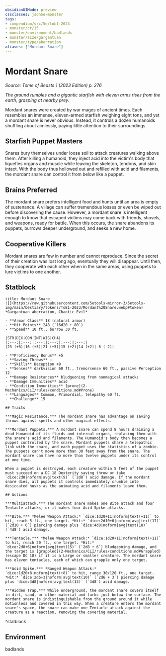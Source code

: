 ```yaml
---
obsidianUIMode: preview
cssclasses: json5e-monster
tags:
- compendium/src/5e/tob1-2023
- monster/cr/15
- monster/environment/badlands
- monster/size/gargantuan
- monster/type/aberration
aliases: ["Mordant Snare"]
---
```

# Mordant Snare
*Source: Tome of Beasts 1 (2023 Edition) p. 276*  

*The ground rumbles and a gigantic starfish with eleven arms rises from the earth, grasping at nearby prey.*

Mordant snares were created by war mages of ancient times. Each resembles an immense, eleven-armed starfish weighing eight tons, and yet a mordant snare is never obvious. Instead, it controls a dozen humanoids shuffling about aimlessly, paying little attention to their surroundings.

## Starfish Puppet Masters

Snares bury themselves under loose soil to attack creatures walking above them. After killing a humanoid, they inject acid into the victim's body that liquefies organs and muscle while leaving the skeleton, tendons, and skin intact. With the body thus hollowed out and refilled with acid and filaments, the mordant snare can control it from below like a puppet.

## Brains Preferred

The mordant snare prefers intelligent food and hunts until an area is empty of sustenance. A village can suffer tremendous losses or even be wiped out before discovering the cause. However, a mordant snare is intelligent enough to know that escaped victims may come back with friends, shovels, and weapons, ready for battle. When this occurs, the snare abandons its puppets, burrows deeper underground, and seeks a new home.

## Cooperative Killers

Mordant snares are few in number and cannot reproduce. Since the secret of their creation was lost long ago, eventually they will disappear. Until then, they cooperate with each other when in the same areas, using puppets to lure victims to one another.

## Statblock

```ad-statblock
title: Mordant Snare
![](https://raw.githubusercontent.com/5etools-mirror-3/5etools-img/main/bestiary/tokens/ToB1-2023/Mordant%20Snare.webp#token)
*Gargantuan aberration, Chaotic Evil*

- **Armor Class** 18 (natural armor)
- **Hit Points** 248 (`16d20 + 80`)
- **Speed** 10 ft., burrow 30 ft.

|STR|DEX|CON|INT|WIS|CHA|
|:---:|:---:|:---:|:---:|:---:|:---:|
|23 (+6)|16 (+3)|21 (+5)|15 (+2)|14 (+2)| 6 (-2)|

- **Proficiency Bonus** +5
- **Saving Throws** ⏤
- **Skills** Deception +8
- **Senses** darkvision 60 ft., tremorsense 60 ft., passive Perception 12
- **Damage Resistances** bludgeoning from nonmagical attacks
- **Damage Immunities** acid
- **Condition Immunities** [prone](2-Mechanics/CLI/rules/conditions.md#Prone)
- **Languages** Common, Primordial, telepathy 60 ft.
- **Challenge** 15

## Traits

***Magic Resistance.*** The mordant snare has advantage on saving throws against spells and other magical effects.

***Mordant Puppets.*** A mordant snare can spend 8 hours draining a dead Humanoid of its fluids and internal organs, replacing them with the snare's acid and filaments. The Humanoid's body then becomes a puppet controlled by the snare. Mordant puppets share a telepathic link with the snare, and each puppet uses the statistics of a zombie. The puppets can't move more than 30 feet away from the snare. The mordant snare can have no more than twelve puppets under its control at one time.

When a puppet is destroyed, each creature within 5 feet of the puppet must succeed on a DC 18 Dexterity saving throw or take `dice:2d8|noform|avg|text(9)` (`2d8`) acid damage. If the mordant snare dies, all puppets it controls immediately crumble into desiccated husks as the animating acid and filaments leave them.

## Actions

***Multiattack.*** The mordant snare makes one Bite attack and four Tentacle attacks, or it makes four Acid Spike attacks.

***Bite.*** *Melee Weapon Attack:* `dice:1d20+11|noform|text(+11)` to hit, reach 5 ft., one target. *Hit:* `dice:2d10+6|noform|avg|text(17)` (`2d10 + 6`) piercing damage plus `dice:4d8|noform|avg|text(18)` (`4d8`) acid damage.

***Tentacle.*** *Melee Weapon Attack:* `dice:1d20+11|noform|text(+11)` to hit, reach 20 ft., one target. *Hit:* `dice:2d8+6|noform|avg|text(15)` (`2d8 + 6`) bludgeoning damage, and the target is [grappled](2-Mechanics/CLI/rules/conditions.md#Grappled) (escape DC 18) if it is a Large or smaller creature. The mordant snare has eleven tentacles, each of which can grapple only one target.

***Acid Spike.*** *Ranged Weapon Attack:* `dice:1d20+8|noform|text(+8)` to hit, range 30/120 ft., one target. *Hit:* `dice:2d6+3|noform|avg|text(10)` (`2d6 + 3`) piercing damage plus `dice:3d8|noform|avg|text(13)` (`3d8`) acid damage.

***Hidden Trap.*** While underground, the mordant snare covers itself in dirt, sand, or other material and lurks just below the surface. The mordant snare is indistinguishable from the ground around it while motionless and covered in this way. When a creature enters the mordant snare's space, the snare can make one Tentacle attack against the creature as a reaction, removing the covering material.
```
^statblock

## Environment

badlands
